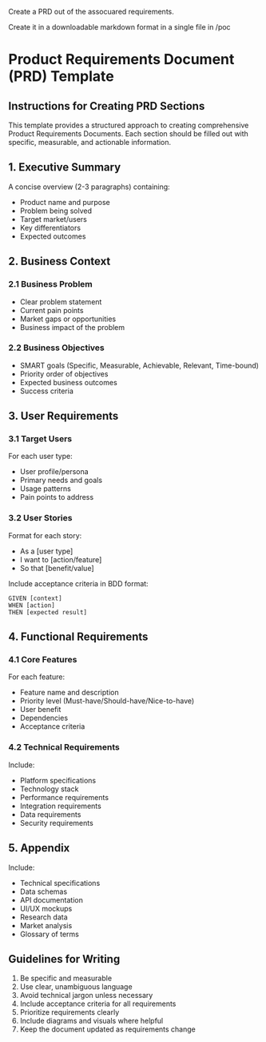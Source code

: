 Create a PRD out of the assocuared requirements. 

Create it in a downloadable markdown format in a single file in /poc

# Product Requirements Document (PRD) Template

## Instructions for Creating PRD Sections

This template provides a structured approach to creating comprehensive Product Requirements Documents. Each section should be filled out with specific, measurable, and actionable information.

## 1. Executive Summary
A concise overview (2-3 paragraphs) containing:
- Product name and purpose
- Problem being solved
- Target market/users
- Key differentiators
- Expected outcomes

## 2. Business Context
### 2.1 Business Problem
- Clear problem statement
- Current pain points
- Market gaps or opportunities
- Business impact of the problem

### 2.2 Business Objectives
- SMART goals (Specific, Measurable, Achievable, Relevant, Time-bound)
- Priority order of objectives
- Expected business outcomes
- Success criteria


## 3. User Requirements
### 3.1 Target Users
For each user type:
- User profile/persona
- Primary needs and goals
- Usage patterns
- Pain points to address

### 3.2 User Stories
Format for each story:
- As a [user type]
- I want to [action/feature]
- So that [benefit/value]

Include acceptance criteria in BDD format:
```gherkin
GIVEN [context]
WHEN [action]
THEN [expected result]
```

## 4. Functional Requirements
### 4.1 Core Features
For each feature:
- Feature name and description
- Priority level (Must-have/Should-have/Nice-to-have)
- User benefit
- Dependencies
- Acceptance criteria

### 4.2 Technical Requirements
Include:
- Platform specifications
- Technology stack
- Performance requirements
- Integration requirements
- Data requirements
- Security requirements

## 5. Appendix
Include:
- Technical specifications
- Data schemas
- API documentation
- UI/UX mockups
- Research data
- Market analysis
- Glossary of terms

## Guidelines for Writing
1. Be specific and measurable
2. Use clear, unambiguous language
3. Avoid technical jargon unless necessary
4. Include acceptance criteria for all requirements
5. Prioritize requirements clearly
6. Include diagrams and visuals where helpful
7. Keep the document updated as requirements change
